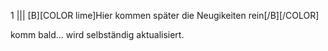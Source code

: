 1
||| 
[B][COLOR lime]Hier kommen später die Neugikeiten rein[/B][/COLOR]

komm bald... wird selbständig aktualisiert. 
